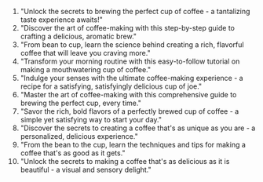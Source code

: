 1. "Unlock the secrets to brewing the perfect cup of coffee - a tantalizing taste experience awaits!"
2. "Discover the art of coffee-making with this step-by-step guide to crafting a delicious, aromatic brew."
3. "From bean to cup, learn the science behind creating a rich, flavorful coffee that will leave you craving more."
4. "Transform your morning routine with this easy-to-follow tutorial on making a mouthwatering cup of coffee."
5. "Indulge your senses with the ultimate coffee-making experience - a recipe for a satisfying, satisfyingly delicious cup of joe."
6. "Master the art of coffee-making with this comprehensive guide to brewing the perfect cup, every time."
7. "Savor the rich, bold flavors of a perfectly brewed cup of coffee - a simple yet satisfying way to start your day."
8. "Discover the secrets to creating a coffee that's as unique as you are - a personalized, delicious experience."
9. "From the bean to the cup, learn the techniques and tips for making a coffee that's as good as it gets."
10. "Unlock the secrets to making a coffee that's as delicious as it is beautiful - a visual and sensory delight."